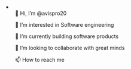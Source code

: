 <li>
  <ul>👋 Hi, I’m @avispro20</ul>
  <ul>👀 I’m interested in Software engineering</ul>
  <ul>🌱 I’m currently building software products</ul>
  <ul>💞️ I’m looking to collaborate with great minds</ul>
  <ul>📫 How to reach me</ul>
</li>
